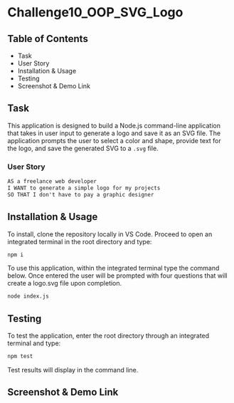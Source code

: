 # Challenge10_OOP_SVG_Logo

## Table of Contents
* Task
* User Story
* Installation & Usage
* Testing
* Screenshot & Demo Link

## Task

This application is designed to build a Node.js command-line application that takes in user input to generate a logo and save it as an SVG file. The application prompts the user to select a color and shape, provide text for the logo, and save the generated SVG to a `.svg` file.

### User Story

```md
AS a freelance web developer
I WANT to generate a simple logo for my projects
SO THAT I don't have to pay a graphic designer
```
## Installation & Usage

To install, clone the repository locally in VS Code. Proceed to open an integrated terminal in the root directory and type:
```md
npm i
```
To use this application, within the integrated terminal type the command below. Once entered the user will be prompted with four questions that will create a logo.svg file upon completion.
```md
node index.js
```

## Testing

To test the application, enter the root directory through an integrated terminal and type:
```md
npm test
```
Test results will display in the command line.

## Screenshot & Demo Link
